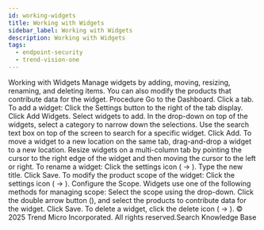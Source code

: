 ```yaml
---
id: working-widgets
title: Working with Widgets
sidebar_label: Working with Widgets
description: Working with Widgets
tags:
  - endpoint-security
  - trend-vision-one
---
```


 Working with Widgets Manage widgets by adding, moving, resizing, renaming, and deleting items. You can also modify the products that contribute data for the widget. Procedure Go to the Dashboard. Click a tab. To add a widget: Click the Settings button to the right of the tab display. Click Add Widgets. Select widgets to add. In the drop-down on top of the widgets, select a category to narrow down the selections. Use the search text box on top of the screen to search for a specific widget. Click Add. To move a widget to a new location on the same tab, drag-and-drop a widget to a new location. Resize widgets on a multi-column tab by pointing the cursor to the right edge of the widget and then moving the cursor to the left or right. To rename a widget: Click the settings icon ( → ). Type the new title. Click Save. To modify the product scope of the widget: Click the settings icon ( → ). Configure the Scope. Widgets use one of the following methods for managing scope: Select the scope using the drop-down. Click the double arrow button (), and select the products to contribute data for the widget. Click Save. To delete a widget, click the delete icon ( → ). © 2025 Trend Micro Incorporated. All rights reserved.Search Knowledge Base